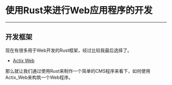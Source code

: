 # 使用Rust来进行Web应用程序的开发

---
## 开发框架
现在有很多用于Web开发的Rust框架，经过比较我最后选择了。
 - [Actix Web](https://actix.rs/)

那么就让我们通过使用Rust来制作一个简单的CMS程序来看下，如何使用Actix_Web来构筑一个Web程序。
